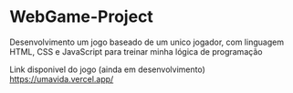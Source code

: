 # WebGame-Project
 Desenvolvimento um jogo baseado de um unico jogador, com linguagem HTML, CSS e JavaScript para treinar minha lógica de programação

 Link disponivel do jogo (ainda em desenvolvimento) https://umavida.vercel.app/
